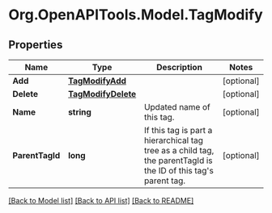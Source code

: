 # Org.OpenAPITools.Model.TagModify
## Properties

Name | Type | Description | Notes
------------ | ------------- | ------------- | -------------
**Add** | [**TagModifyAdd**](TagModifyAdd.md) |  | [optional] 
**Delete** | [**TagModifyDelete**](TagModifyDelete.md) |  | [optional] 
**Name** | **string** | Updated name of this tag. | [optional] 
**ParentTagId** | **long** | If this tag is part a hierarchical tag tree as a child tag, the parentTagId is the ID of this tag&#39;s parent tag. | [optional] 

[[Back to Model list]](../README.md#documentation-for-models) [[Back to API list]](../README.md#documentation-for-api-endpoints) [[Back to README]](../README.md)

